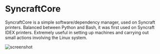 # SyncraftCore
SyncraftCore is a simple software/dependency manager, used on Syncraft printers.
Balanced between Python and Bash, it was first used on Syncraft IDEX printers.
Extremely useful in setting up machines and carrying out small actions involving the Linux system.

![screenshot](https://github.com/SYNCRAFT-GITHUB/SyncraftCore/assets/128067201/6a803df8-c743-4717-8bc2-75dc7a81b2e1)
